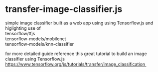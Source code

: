 # transfer-image-classifier.js
simple image classifier built as a web app using using Tensorflow.js and higlighting use of <br/> 
    tensorflow/tfjs <br/> 
    tensorflow-models/mobilenet <br/> 
    tensorflow-models/knn-classifier <br/> 

for more detailed guide reference this great tutorial to build an image classifier using Tensorflow.js
https://www.tensorflow.org/js/tutorials/transfer/image_classification 


